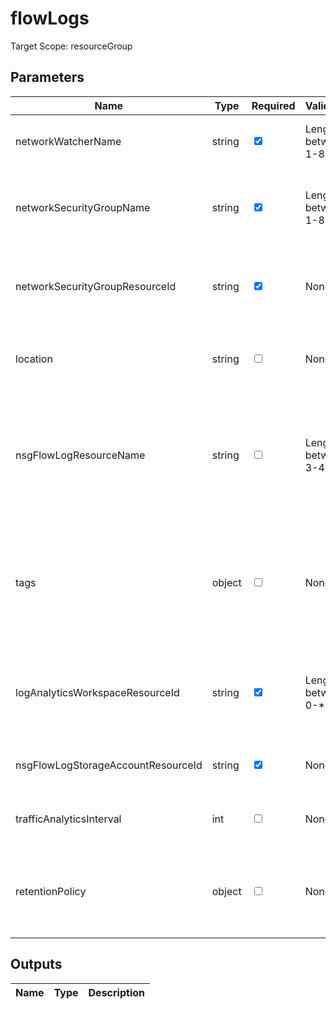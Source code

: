 # flowLogs

Target Scope: resourceGroup

## Parameters
| Name | Type | Required | Validation | Default value | Description |
| -- |  -- | -- | -- | -- | -- |
| networkWatcherName | string | <input type="checkbox" checked> | Length between 1-80 | <pre></pre> | The name of the networkwatcher for this Virtual Network. This should be pre-existing. |
| networkSecurityGroupName | string | <input type="checkbox" checked> | Length between 1-80 | <pre></pre> | The name of the network security group. Preferably identical or similar/retracable to the subnet name where it gets applied to. |
| networkSecurityGroupResourceId | string | <input type="checkbox" checked> | None | <pre></pre> | The Resource ID of the Network Security Group where you want to apply this NSG Flow Log on. This should be pre-existing. |
| location | string | <input type="checkbox"> | None | <pre>resourceGroup().location</pre> | Specifies the Azure location where the resource should be created. Defaults to the resourcegroup location. |
| nsgFlowLogResourceName | string | <input type="checkbox"> | Length between 3-45 | <pre>'nfl-<networkSecurityGroupName>'</pre> | The name of the NSG flow log (dianostics).<br>You can use the following placeholders which will be replaced by their respective values:<br>&nbsp;&nbsp;&nbsp;- <networkSecurityGroupName> will be translated in the value you use for the `networkSecurityGroupName` parameter. |
| tags | object | <input type="checkbox"> | None | <pre>{}</pre> | The tags to apply to this resource. This is an object with key/value pairs.<br>Example:<br>{<br>&nbsp;&nbsp;&nbsp;FirstTag: myvalue<br>&nbsp;&nbsp;&nbsp;SecondTag: another value<br>} |
| logAnalyticsWorkspaceResourceId | string | <input type="checkbox" checked> | Length between 0-* | <pre></pre> | The azure resource id of the log analytics workspace to log the diagnostics to. If you set this to an empty string, logging & diagnostics will be disabled. |
| nsgFlowLogStorageAccountResourceId | string | <input type="checkbox" checked> | None | <pre></pre> | The resourceid for the storage account to log the NSG flow logs to. This should be pre-existing. |
| trafficAnalyticsInterval | int | <input type="checkbox"> | None | <pre>10</pre> | The interval in minutes which would decide how frequently TA service should do flow analytics. |
| retentionPolicy | object | <input type="checkbox"> | None | <pre>{<br>  days: 0<br>  enabled: true<br>}</pre> | Parameters that define the retention policy for flow log.<br>days: Number of days to retain flow log records.<br>enabled:	Flag to enable/disable retention. |
## Outputs
| Name | Type | Description |
| -- |  -- | -- |

